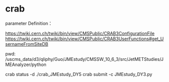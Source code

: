 # crab
parameter Definition：

https://twiki.cern.ch/twiki/bin/view/CMSPublic/CRAB3ConfigurationFile
https://twiki.cern.ch/twiki/bin/view/CMSPublic/CRAB3UserFunctions#get_UsernameFromSiteDB

pwd: /uscms_data/d3/qliphy/Guo/JMEstudy/CMSSW_10_6_3/src/JetMETStudies/JMEAnalyzer/python

crab status -d ./crab_JMEstudy_DY5
crab submit -c JMEstudy_DY3.py

